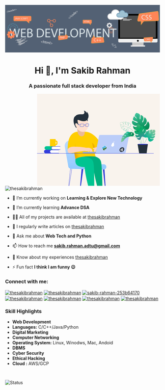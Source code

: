
![logo](https://github.com/thesakibrahman/thesakibrahman/blob/main/banner.gif)
<h1 align="center">Hi 👋, I'm Sakib Rahman</h1>
<h3 align="center">A passionate full stack developer from India</h3>

<img align="right" alt="codind" width="400" src="https://github.com/thesakibrahman/thesakibrahman/blob/main/sakib.gif">


<p align="left"> <img src="https://komarev.com/ghpvc/?username=thesakibrahman&label=Profile%20views&color=0e75b6&style=flat" alt="thesakibrahman" /> </p>

- 🔭 I’m currently working on **Learning & Explore New Technology**

- 🌱 I’m currently learning **Advance DSA**

- 👨‍💻 All of my projects are available at [thesakibrahman](thesakibrahman)

- 📝 I regularly write articles on [thesakibrahman](thesakibrahman)

- 💬 Ask me about **Web Tech and Python**

- 📫 How to reach me **sakib.rahman.adtu@gmail.com**

- 📄 Know about my experiences [thesakibrahman](thesakibrahman)

- ⚡ Fun fact **I think I am funny 😉**

<h3 align="left">Connect with me:</h3>
<p align="left">
<a href="https://codepen.io/thesakibrahman" target="blank"><img align="center" src="https://raw.githubusercontent.com/rahuldkjain/github-profile-readme-generator/master/src/images/icons/Social/codepen.svg" alt="thesakibrahman" height="30" width="40" /></a>
<a href="https://twitter.com/thesakibrahman" target="blank"><img align="center" src="https://raw.githubusercontent.com/rahuldkjain/github-profile-readme-generator/master/src/images/icons/Social/twitter.svg" alt="thesakibrahman" height="30" width="40" /></a>
<a href="https://linkedin.com/in/sakib-rahman-253b64170" target="blank"><img align="center" src="https://raw.githubusercontent.com/rahuldkjain/github-profile-readme-generator/master/src/images/icons/Social/linked-in-alt.svg" alt="sakib-rahman-253b64170" height="30" width="40" /></a>
<a href="https://fb.com/thesakibrahman" target="blank"><img align="center" src="https://raw.githubusercontent.com/rahuldkjain/github-profile-readme-generator/master/src/images/icons/Social/facebook.svg" alt="thesakibrahman" height="30" width="40" /></a>
<a href="https://instagram.com/thesakibrahman" target="blank"><img align="center" src="https://raw.githubusercontent.com/rahuldkjain/github-profile-readme-generator/master/src/images/icons/Social/instagram.svg" alt="thesakibrahman" height="30" width="40" /></a>
<a href="https://www.codechef.com/users/thesakibrahman" target="blank"><img align="center" src="https://cdn.jsdelivr.net/npm/simple-icons@3.1.0/icons/codechef.svg" alt="thesakibrahman" height="30" width="40" /></a>
<a href="https://www.hackerrank.com/thesakibrahman" target="blank"><img align="center" src="https://raw.githubusercontent.com/rahuldkjain/github-profile-readme-generator/master/src/images/icons/Social/hackerrank.svg" alt="thesakibrahman" height="30" width="40" /></a>
</p>

<h3> Skill Highlights </h3>

-  **Web Development**
-  **Languages:** C/C++/Java/Python
-  **Digital Marketing**
-  **Computer Networking**
-  **Operating System:** Linux, Winodws, Mac, Andoid
-  **DBMS**
-  **Cyber Security**
-  **Ethical Hacking**
-  **Cloud :** AWS/GCP

<br/><p><img align="left"  alt="Status" width="400" src="https://github-readme-stats.vercel.app/api/top-langs?username=thesakibrahman&show_icons=true&locale=en&layout=compact" alt="thesakibrahman" /></p><br/>


